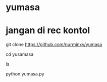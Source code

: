 # yumasa
# jangan di rec kontol 



git clone https://github.com/nurminxv/yumasa

cd yusamasa

ls

python yumasa.py
